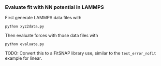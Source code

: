 ### Evaluate fit with NN potential in LAMMPS

First generate LAMMPS data files with

    python xyz2data.py

Then evaluate forces with those data files with

    python evaluate.py

TODO: Convert this to a FitSNAP library use, similar to the `test_error_nofit` example for linear. 
